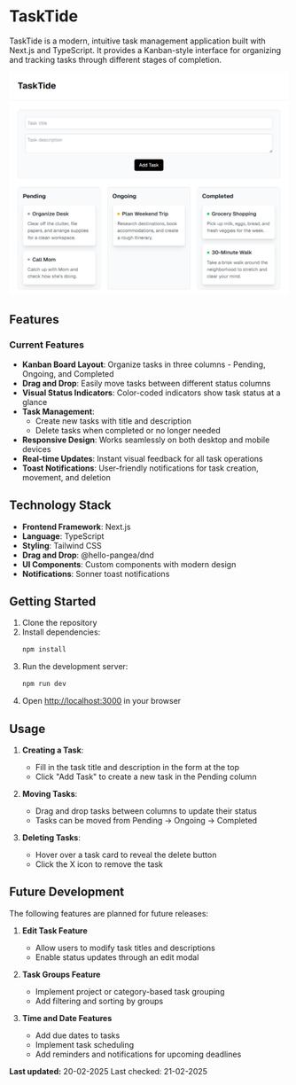 # TaskTide

TaskTide is a modern, intuitive task management application built with Next.js and TypeScript. It provides a Kanban-style interface for organizing and tracking tasks through different stages of completion.

![1739991629005](image/README/1739991629005.png)

## Features

### Current Features

- **Kanban Board Layout**: Organize tasks in three columns - Pending, Ongoing, and Completed
- **Drag and Drop**: Easily move tasks between different status columns
- **Visual Status Indicators**: Color-coded indicators show task status at a glance
- **Task Management**:
  - Create new tasks with title and description
  - Delete tasks when completed or no longer needed
- **Responsive Design**: Works seamlessly on both desktop and mobile devices
- **Real-time Updates**: Instant visual feedback for all task operations
- **Toast Notifications**: User-friendly notifications for task creation, movement, and deletion

## Technology Stack

- **Frontend Framework**: Next.js
- **Language**: TypeScript
- **Styling**: Tailwind CSS
- **Drag and Drop**: @hello-pangea/dnd
- **UI Components**: Custom components with modern design
- **Notifications**: Sonner toast notifications

## Getting Started

1. Clone the repository
2. Install dependencies:
   ```bash
   npm install
   ```
3. Run the development server:
   ```bash
   npm run dev
   ```
4. Open [http://localhost:3000](http://localhost:3000) in your browser

## Usage

1. **Creating a Task**:

   - Fill in the task title and description in the form at the top
   - Click "Add Task" to create a new task in the Pending column

2. **Moving Tasks**:

   - Drag and drop tasks between columns to update their status
   - Tasks can be moved from Pending → Ongoing → Completed

3. **Deleting Tasks**:

   - Hover over a task card to reveal the delete button
   - Click the X icon to remove the task

## Future Development

The following features are planned for future releases:

1. **Edit Task Feature**

   - Allow users to modify task titles and descriptions
   - Enable status updates through an edit modal

2. **Task Groups Feature**

   - Implement project or category-based task grouping
   - Add filtering and sorting by groups

3. **Time and Date Features**

   - Add due dates to tasks
   - Implement task scheduling
   - Add reminders and notifications for upcoming deadlines

**Last updated:** 20-02-2025
Last checked: 21-02-2025
